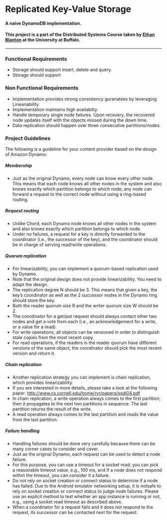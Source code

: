 # Replicated Key-Value Storage
#### A naive DynamoDB implementation.
#### This project is a part of the Distributed Systems Course taken by [Ethan Blanton](https://cse.buffalo.edu/~eblanton/) at the University at Buffalo.

---

### Functional Requirements

* Storage should support insert, delete and query.
* Storage should support 


### Non Functional Requirements

* Implementation provides strong consistency guranatees by leveraging Lineariability. 
* Implementation maintains high availabilty.
* Handle temporary single node failures. Upon recovery, the recovered node updates itself with the objects missed during the down time.
* Data replication should happen over three consecutive partitions/nodes.


### Project Guidelines

The following is a guideline for your content provider based on the design of Amazon Dynamo: 
##### Membership 
 * Just as the original Dynamo, every node can know every other node.​ This means 
that each node knows all other nodes in the system and also knows exactly 
which partition belongs to which node; any node can forward a request to the 
correct node without using a ring-based routing. 
##### Request routing 
 * Unlike Chord, each Dynamo node knows all other nodes in the system and also 
knows exactly which partition belongs to which node. 
 * Under no failures, a request for a key is directly forwarded to the coordinator (i.e., 
the successor of the key), and the coordinator should be in charge of serving 
read/write operations. 
##### Quorum replication 
 * For linearizability, you can implement a quorum-based replication used by 
Dynamo. 
 * Note that the original design does not provide linearizability. You need to adapt 
the design. 
 * The replication degree N should be 3.​ This means that given a key, the key’s 
coordinator as well as the 2 successor nodes in the Dynamo ring should store the 
key. 
 * Both the reader quorum size R and the writer quorum size W should be 2. 
 * The coordinator for a get/put request should ​always contact other two nodes​ and 
get a vote from each (i.e., an acknowledgement for a write, or a value for a read). 
 * For write operations, all objects can be ​versioned​ in order to distinguish stale 
copies from the most recent copy. 
 * For read operations, if the readers in the reader quorum have different versions 
of the same object, the coordinator should pick the most recent version and 
return it. 
##### Chain replication 
 * Another replication strategy you can implement is chain replication, which 
provides linearizability. 
 * If you are interested in more details, please take a look at the following paper: 
http://www.cs.cornell.edu/home/rvr/papers/osdi04.pdf 
 * In chain replication, a write operation always comes to the first partition; then it 
propagates to the next two partitions in sequence. The last partition returns the 
result of the write. 
 * A read operation always comes to the last partition and reads the value from the 
last partition. 
##### Failure handling 
 * Handling failures should be done very carefully because there can be many 
corner cases to consider and cover. 
 * Just as the original Dynamo, each request can be used to detect a node failure. 
 * For this purpose, you can use a timeout for a socket read;​ you can pick a 
reasonable timeout value, e.g., 100 ms, and if a node does not respond within 
the timeout, you can consider it a failure. 
 * Do not rely on socket creation or connect status to determine if a node has 
failed.​ Due to the Android emulator networking setup, it is ​not​ safe to rely on 
socket creation or connect status to judge node failures. Please use an explicit 
method to test whether an app instance is running or not, e.g., using a socket 
read timeout as described above. 
*  When a coordinator for a request fails and it does not respond to the request, ​its 
successor can be contacted next for the request.
